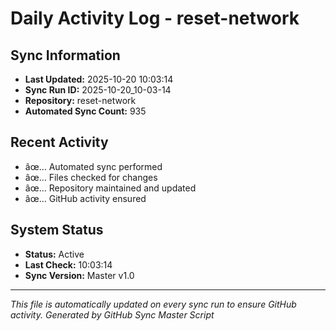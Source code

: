 ﻿# Daily Activity Log - reset-network

## Sync Information
- **Last Updated:** 2025-10-20 10:03:14
- **Sync Run ID:** 2025-10-20_10-03-14
- **Repository:** reset-network
- **Automated Sync Count:** 935

## Recent Activity
- âœ… Automated sync performed
- âœ… Files checked for changes
- âœ… Repository maintained and updated
- âœ… GitHub activity ensured

## System Status
- **Status:** Active
- **Last Check:** 10:03:14
- **Sync Version:** Master v1.0

---
*This file is automatically updated on every sync run to ensure GitHub activity.*
*Generated by GitHub Sync Master Script*
